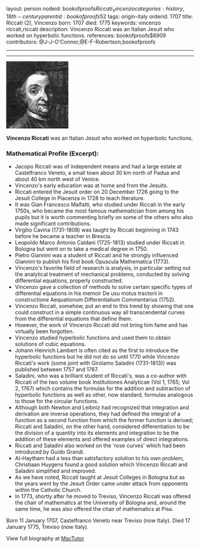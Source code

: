 layout: person
nodeid: bookofproofs$Riccati_Vincenzo
categories: history,18th-century
parentid: bookofproofs$52
tags: origin-italy
orderid: 1707
title: Riccati (2), Vincenzo
born: 1707
died: 1775
keywords: vincenzo riccati,riccati
description: Vincenzo Riccati was an Italian Jesuit who worked on hyperbolic functions.
references: bookofproofs$6909
contributors: @J-J-O'Connor,@E-F-Robertson,bookofproofs

---



---

![Riccati_Vincenzo.jpg](https://github.com/bookofproofs/bookofproofs.github.io/blob/main/_sources/_assets/images/portraits/Riccati_Vincenzo.jpg?raw=true)

**Vincenzo Riccati** was an Italian Jesuit who worked on hyperbolic functions.

### Mathematical Profile (Excerpt):
* Jacopo Riccati was of independent means and had a large estate at Castelfranco Veneto, a small town about 30 km north of Padua and about 40 km north west of Venice.
* Vincenzo's early education was at home and from the Jesuits.
* Riccati entered the Jesuit order on 20 December 1726 going to the Jesuit College in Piacenza in 1728 to teach literature.
* It was Gian Francesco Malfatti, who studied under Riccati in the early 1750s, who became the most famous mathematician from among his pupils but it is worth commenting briefly on some of the others who also made significant contributions.
* Virgilio Cavina (1731-1808) was taught by Riccati beginning in 1743 before he became a teacher in Brescia.
* Leopoldo Marco Antonio Caldani (1725-1813) studied under Riccati in Bologna but went on to take a medical degree in 1750.
* Pietro Giannini was a student of Riccati and he strongly influenced Giannini to publish his first book Opuscula Mathematica (1773).
* Vincenzo's favorite field of research is analysis, in particular setting out the analytical treatment of mechanical problems, conducted by solving differential equations, properly constructed.
* Vincenzo gave a collection of methods to solve certain specific types of differential equations in his memoir De usu motus tractorii in constructione Aequationum Differentialium Commentarius (1752).
* Vincenzo Riccati, somehow, put an end to this trend by showing that one could construct in a simple continuous way all transcendental curves from the differential equations that define them.
* However, the work of Vincenzo Riccati did not bring him fame and has virtually been forgotten.
* Vincenzo studied hyperbolic functions and used them to obtain solutions of cubic equations.
* Johann Heinrich Lambert is often cited as the first to introduce the hyperbolic functions but he did not do so until 1770 while Vincenzo Riccati's work (some joint with Girolamo Saladini (1731-1813)) was published between 1757 and 1767.
* Saladini, who was a brilliant student of Riccati's, was a co-author with Riccati of the two volume book Institutiones Analyticae (Vol 1, 1765; Vol 2, 1767) which contains the formulas for the addition and subtraction of hyperbolic functions as well as other, now standard, formulas analogous to those for the circular functions.
* Although both Newton and Leibniz had recognized that integration and derivation are inverse operations, they had defined the integral of a function as a second function from which the former function is derived; Riccati and Saladini, on the other hand, considered differentiation to be the division of a quantity into its elements and integration to be the addition of these elements and offered examples of direct integrations.
* Riccati and Saladini also worked on the 'rose curves' which had been introduced by Guido Grandi.
* Al-Haytham had a less than satisfactory solution to his own problem, Christiaan Huygens found a good solution which Vincenzo Riccati and Saladini simplified and improved.
* As we have noted, Riccati taught at Jesuit Colleges in Bologna but as the years went by the Jesuit Order came under attack from opponents within the Catholic Church.
* In 1773, shortly after he moved to Treviso, Vincenzo Riccati was offered the chair of mathematics at the University of Bologna and, around the same time, he was also offered the chair of mathematics at Pisa.

Born 11 January 1707, Castelfranco Veneto near Treviso (now Italy). Died 17 January 1775, Treviso (now Italy).

View full biography at [MacTutor](https://mathshistory.st-andrews.ac.uk/Biographies/Riccati_Vincenzo/)
